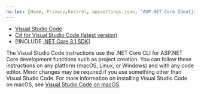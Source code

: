 ```yaml
---
no-loc: [Home, Privacy,Kestrel, appsettings.json, "ASP.NET Core Identity", cookie, Cookie, Blazor, "Blazor Server", "Blazor WebAssembly", "Identity", "Let's Encrypt", Razor, SignalR]
---
```

* [Visual Studio Code](https://code.visualstudio.com/download)
* [C# for Visual Studio Code (latest version)](https://marketplace.visualstudio.com/items?itemName=ms-dotnettools.csharp)
* [!INCLUDE [.NET Core 3.1 SDK](~/includes/3.1-SDK.md)]

The Visual Studio Code instructions use the .NET Core CLI for ASP.NET Core development functions such as project creation. You can follow these instructions on any platform (macOS, Linux, or Windows) and with any code editor. Minor changes may be required if you use something other than Visual Studio Code. For more information on installing Visual Studio Code on macOS, see [Visual Studio Code on macOS](https://code.visualstudio.com/docs/setup/mac).
